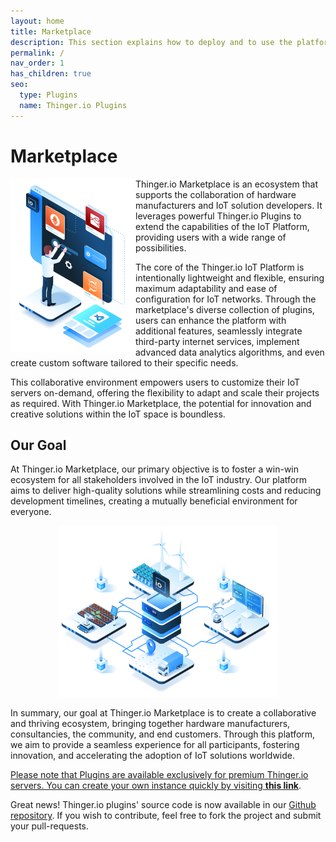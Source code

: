 ```yaml
---
layout: home
title: Marketplace
description: This section explains how to deploy and to use the platform Plugins System
permalink: /
nav_order: 1
has_children: true
seo:
  type: Plugins
  name: Thinger.io Plugins
---
```


# Marketplace

<img style="float: left" src="/_docs/assets/plugins_io.png" alt="Developer showcasing a thinger.io web console with plugins" width="200">

Thinger.io Marketplace is an ecosystem that supports the collaboration of hardware manufacturers and IoT solution developers. It leverages powerful Thinger.io Plugins to extend the capabilities of the IoT Platform, providing users with a wide range of possibilities.

The core of the Thinger.io IoT Platform is intentionally lightweight and flexible, ensuring maximum adaptability and ease of configuration for IoT networks. Through the marketplace's diverse collection of plugins, users can enhance the platform with additional features, seamlessly integrate third-party internet services, implement advanced data analytics algorithms, and even create custom software tailored to their specific needs.

This collaborative environment empowers users to customize their IoT servers on-demand, offering the flexibility to adapt and scale their projects as required. With Thinger.io Marketplace, the potential for innovation and creative solutions within the IoT space is boundless.

## Our Goal

At Thinger.io Marketplace, our primary objective is to foster a win-win ecosystem for all stakeholders involved in the IoT industry. Our platform aims to deliver high-quality solutions while streamlining costs and reducing development timelines, creating a mutually beneficial environment for everyone.

<p align="center">
  <img src="/_docs/assets/thinger_io_platform.png" alt="Diagram showcasing a thinge.io server in the middle and four industries on the sides: agriculture, manufacturing, renovable energy and logistics" width="350">
</p>

In summary, our goal at Thinger.io Marketplace is to create a collaborative and thriving ecosystem, bringing together hardware manufacturers, consultancies, the community, and end customers. Through this platform, we aim to provide a seamless experience for all participants, fostering innovation, and accelerating the adoption of IoT solutions worldwide.

[Please note that Plugins are available exclusively for premium Thinger.io servers. You can create your own instance quickly by visiting **this link**](https://thinger.io/pricing).

Great news! Thinger.io plugins' source code is now available in our [Github repository](https://github.com/thinger-io/plugins). If you wish to contribute, feel free to fork the project and submit your pull-requests.
